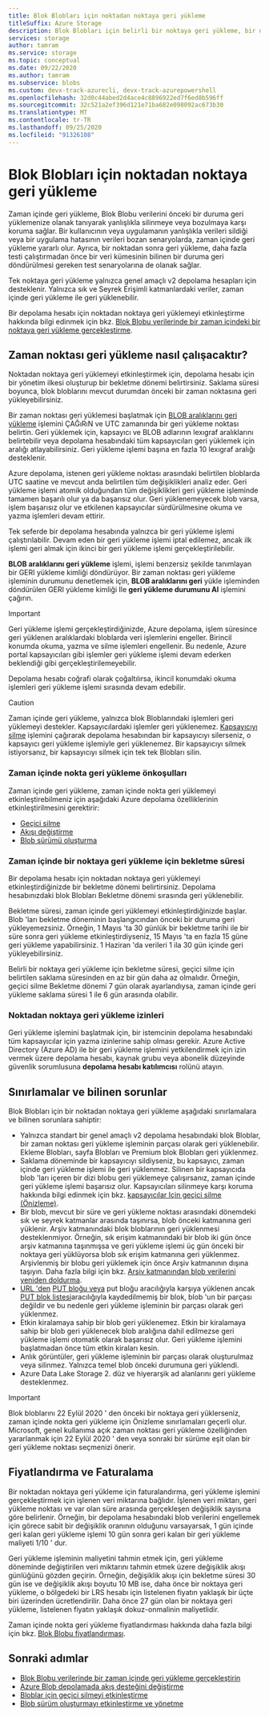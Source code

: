 ```yaml
---
title: Blok Blobları için noktadan noktaya geri yükleme
titleSuffix: Azure Storage
description: Blok Blobları için belirli bir noktaya geri yükleme, bir depolama hesabını belirli bir zamanda önceki durumuna geri yüklemenize olanak tanıyarak yanlışlıkla silinmeye veya bozulmalara karşı koruma sağlar.
services: storage
author: tamram
ms.service: storage
ms.topic: conceptual
ms.date: 09/22/2020
ms.author: tamram
ms.subservice: blobs
ms.custom: devx-track-azurecli, devx-track-azurepowershell
ms.openlocfilehash: 32d0c44abed2d4ace4c8896922ed7f6ed8b596ff
ms.sourcegitcommit: 32c521a2ef396d121e71ba682e098092ac673b30
ms.translationtype: MT
ms.contentlocale: tr-TR
ms.lasthandoff: 09/25/2020
ms.locfileid: "91326108"
---
```

# <a name="point-in-time-restore-for-block-blobs"></a>Blok Blobları için noktadan noktaya geri yükleme

Zaman içinde geri yükleme, Blok Blobu verilerini önceki bir duruma geri yüklemenize olanak tanıyarak yanlışlıkla silinmeye veya bozulmaya karşı koruma sağlar. Bir kullanıcının veya uygulamanın yanlışlıkla verileri sildiği veya bir uygulama hatasının verileri bozan senaryolarda, zaman içinde geri yükleme yararlı olur. Ayrıca, bir noktadan sonra geri yükleme, daha fazla testi çalıştırmadan önce bir veri kümesinin bilinen bir duruma geri döndürülmesi gereken test senaryolarına de olanak sağlar.

Tek noktaya geri yükleme yalnızca genel amaçlı v2 depolama hesapları için desteklenir. Yalnızca sık ve Seyrek Erişimli katmanlardaki veriler, zaman içinde geri yükleme ile geri yüklenebilir.

Bir depolama hesabı için noktadan noktaya geri yüklemeyi etkinleştirme hakkında bilgi edinmek için bkz. [Blok Blobu verilerinde bir zaman içindeki bir noktaya geri yükleme gerçekleştirme](point-in-time-restore-manage.md).

## <a name="how-point-in-time-restore-works"></a>Zaman noktası geri yükleme nasıl çalışacaktır?

Noktadan noktaya geri yüklemeyi etkinleştirmek için, depolama hesabı için bir yönetim ilkesi oluşturup bir bekletme dönemi belirtirsiniz. Saklama süresi boyunca, blok bloblarını mevcut durumdan önceki bir zaman noktasına geri yükleyebilirsiniz.

Bir zaman noktası geri yüklemesi başlatmak için [BLOB aralıklarını geri yükleme](/rest/api/storagerp/storageaccounts/restoreblobranges) işlemini ÇAĞıRıN ve UTC zamanında bir geri yükleme noktası belirtin. Geri yüklemek için, kapsayıcı ve BLOB adlarının lexıgraf aralıklarını belirtebilir veya depolama hesabındaki tüm kapsayıcıları geri yüklemek için aralığı atlayabilirsiniz. Geri yükleme işlemi başına en fazla 10 lexıgraf aralığı desteklenir.

Azure depolama, istenen geri yükleme noktası arasındaki belirtilen bloblarda UTC saatine ve mevcut anda belirtilen tüm değişiklikleri analiz eder. Geri yükleme işlemi atomik olduğundan tüm değişiklikleri geri yükleme işleminde tamamen başarılı olur ya da başarısız olur. Geri yüklenemeyecek blob varsa, işlem başarısız olur ve etkilenen kapsayıcılar sürdürülmesine okuma ve yazma işlemleri devam ettirir.

Tek seferde bir depolama hesabında yalnızca bir geri yükleme işlemi çalıştırılabilir. Devam eden bir geri yükleme işlemi iptal edilemez, ancak ilk işlemi geri almak için ikinci bir geri yükleme işlemi gerçekleştirilebilir.

**BLOB aralıklarını geri yükleme** işlemi, işlemi benzersiz şekilde tanımlayan bir GERI yükleme kimliği döndürüyor. Bir zaman noktası geri yükleme işleminin durumunu denetlemek için, **BLOB aralıklarını geri** yükle işleminden döndürülen GERI yükleme kimliği Ile **geri yükleme durumunu Al** işlemini çağırın.

> [!IMPORTANT]
> Geri yükleme işlemi gerçekleştirdiğinizde, Azure depolama, işlem süresince geri yüklenen aralıklardaki bloblarda veri işlemlerini engeller. Birincil konumda okuma, yazma ve silme işlemleri engellenir. Bu nedenle, Azure portal kapsayıcıları gibi işlemler geri yükleme işlemi devam ederken beklendiği gibi gerçekleştirilemeyebilir.
>
> Depolama hesabı coğrafi olarak çoğaltılırsa, ikincil konumdaki okuma işlemleri geri yükleme işlemi sırasında devam edebilir.

> [!CAUTION]
> Zaman içinde geri yükleme, yalnızca blok Bloblarındaki işlemleri geri yüklemeyi destekler. Kapsayıcılardaki işlemler geri yüklenemez. [Kapsayıcıyı silme](/rest/api/storageservices/delete-container) işlemini çağırarak depolama hesabından bir kapsayıcıyı silerseniz, o kapsayıcı geri yükleme işlemiyle geri yüklenemez. Bir kapsayıcıyı silmek istiyorsanız, bir kapsayıcıyı silmek için tek tek Blobları silin.

### <a name="prerequisites-for-point-in-time-restore"></a>Zaman içinde nokta geri yükleme önkoşulları

Zaman içinde geri yükleme, zaman içinde nokta geri yüklemeyi etkinleştirebilmeniz için aşağıdaki Azure depolama özelliklerinin etkinleştirilmesini gerektirir:

- [Geçici silme](soft-delete-overview.md)
- [Akışı değiştirme](storage-blob-change-feed.md)
- [Blob sürümü oluşturma](versioning-overview.md)

### <a name="retention-period-for-point-in-time-restore"></a>Zaman içinde bir noktaya geri yükleme için bekletme süresi

Bir depolama hesabı için noktadan noktaya geri yüklemeyi etkinleştirdiğinizde bir bekletme dönemi belirtirsiniz. Depolama hesabınızdaki blok Blobları Bekletme dönemi sırasında geri yüklenebilir.

Bekletme süresi, zaman içinde geri yüklemeyi etkinleştirdiğinizde başlar. Blob 'ları bekletme döneminin başlangıcından önceki bir duruma geri yükleyemezsiniz. Örneğin, 1 Mayıs 'ta 30 günlük bir bekletme tarihi ile bir süre sonra geri yükleme etkinleştirdiyseniz, 15 Mayıs 'ta en fazla 15 güne geri yükleme yapabilirsiniz. 1 Haziran 'da verileri 1 ila 30 gün içinde geri yükleyebilirsiniz.

Belirli bir noktaya geri yükleme için bekletme süresi, geçici silme için belirtilen saklama süresinden en az bir gün daha az olmalıdır. Örneğin, geçici silme Bekletme dönemi 7 gün olarak ayarlandıysa, zaman içinde geri yükleme saklama süresi 1 ile 6 gün arasında olabilir.

### <a name="permissions-for-point-in-time-restore"></a>Noktadan noktaya geri yükleme izinleri

Geri yükleme işlemini başlatmak için, bir istemcinin depolama hesabındaki tüm kapsayıcılar için yazma izinlerine sahip olması gerekir. Azure Active Directory (Azure AD) ile bir geri yükleme işlemini yetkilendirmek için izin vermek üzere depolama hesabı, kaynak grubu veya abonelik düzeyinde güvenlik sorumlusuna **depolama hesabı katılımcısı** rolünü atayın.

## <a name="limitations-and-known-issues"></a>Sınırlamalar ve bilinen sorunlar

Blok Blobları için bir noktadan noktaya geri yükleme aşağıdaki sınırlamalara ve bilinen sorunlara sahiptir:

- Yalnızca standart bir genel amaçlı v2 depolama hesabındaki blok Bloblar, bir zaman noktası geri yükleme işleminin parçası olarak geri yüklenebilir. Ekleme Blobları, sayfa Blobları ve Premium blok Blobları geri yüklenmez. 
- Saklama döneminde bir kapsayıcıyı sildiyseniz, bu kapsayıcı, zaman içinde geri yükleme işlemi ile geri yüklenmez. Silinen bir kapsayıcıda blob 'ları içeren bir dizi blobu geri yüklemeye çalışırsanız, zaman içinde geri yükleme işlemi başarısız olur. Kapsayıcıları silinmeye karşı koruma hakkında bilgi edinmek için bkz. [kapsayıcılar Için geçici silme (Önizleme)](soft-delete-container-overview.md).
- Bir blob, mevcut bir süre ve geri yükleme noktası arasındaki dönemdeki sık ve seyrek katmanlar arasında taşınırsa, blob önceki katmanına geri yüklenir. Arşiv katmanındaki blok bloblarının geri yüklenmesi desteklenmiyor. Örneğin, sık erişim katmanındaki bir blob iki gün önce arşiv katmanına taşınmışsa ve geri yükleme işlemi üç gün önceki bir noktaya geri yüklüyorsa blob sık erişim katmanına geri yüklenmez. Arşivlenmiş bir blobu geri yüklemek için önce Arşiv katmanının dışına taşıyın. Daha fazla bilgi için bkz. [Arşiv katmanından blob verilerini yeniden doldurma](storage-blob-rehydration.md).
- [URL 'den](/rest/api/storageservices/put-block-from-url) [PUT bloğu veya](/rest/api/storageservices/put-block) put bloğu aracılığıyla karşıya yüklenen ancak [PUT blok listesi](/rest/api/storageservices/put-block-list)aracılığıyla kaydedilmemiş bir blok, blob 'un bir parçası değildir ve bu nedenle geri yükleme işleminin bir parçası olarak geri yüklenmez.
- Etkin kiralamaya sahip bir blob geri yüklenemez. Etkin bir kiralamaya sahip bir blob geri yüklenecek blob aralığına dahil edilmezse geri yükleme işlemi otomatik olarak başarısız olur. Geri yükleme işlemini başlatmadan önce tüm etkin kiraları kesin.
- Anlık görüntüler, geri yükleme işleminin bir parçası olarak oluşturulmaz veya silinmez. Yalnızca temel blob önceki durumuna geri yüklendi.
- Azure Data Lake Storage 2. düz ve hiyerarşik ad alanlarını geri yükleme desteklenmez.

> [!IMPORTANT]
> Blok bloblarını 22 Eylül 2020 ' den önceki bir noktaya geri yüklerseniz, zaman içinde nokta geri yükleme için Önizleme sınırlamaları geçerli olur. Microsoft, genel kullanıma açık zaman noktası geri yükleme özelliğinden yararlanmak için 22 Eylül 2020 ' den veya sonraki bir sürüme eşit olan bir geri yükleme noktası seçmenizi önerir.

## <a name="pricing-and-billing"></a>Fiyatlandırma ve Faturalama

Bir noktadan noktaya geri yükleme için faturalandırma, geri yükleme işlemini gerçekleştirmek için işlenen veri miktarına bağlıdır. İşlenen veri miktarı, geri yükleme noktası ve var olan süre arasında gerçekleşen değişiklik sayısına göre belirlenir. Örneğin, bir depolama hesabındaki blob verilerini engellemek için görece sabit bir değişiklik oranının olduğunu varsayarsak, 1 gün içinde geri kalan geri yükleme işlemi 10 gün sonra geri kalan bir geri yükleme maliyeti 1/10 ' dur.

Geri yükleme işleminin maliyetini tahmin etmek için, geri yükleme döneminde değiştirilen veri miktarını tahmin etmek üzere değişiklik akışı günlüğünü gözden geçirin. Örneğin, değişiklik akışı için bekletme süresi 30 gün ise ve değişiklik akışı boyutu 10 MB ise, daha önce bir noktaya geri yükleme, o bölgedeki bir LRS hesabı için listelenen fiyatın yaklaşık bir üçte biri üzerinden ücretlendirilir. Daha önce 27 gün olan bir noktaya geri yükleme, listelenen fiyatın yaklaşık dokuz-onmalinin maliyetlidir.

Zaman içinde nokta geri yükleme fiyatlandırması hakkında daha fazla bilgi için bkz. [Blok Blobu fiyatlandırması](https://azure.microsoft.com/pricing/details/storage/blobs/).

## <a name="next-steps"></a>Sonraki adımlar

- [Blok Blobu verilerinde bir zaman içinde geri yükleme gerçekleştirin](point-in-time-restore-manage.md)
- [Azure Blob depolamada akış desteğini değiştirme](storage-blob-change-feed.md)
- [Bloblar için geçici silmeyi etkinleştirme](soft-delete-enable.md)
- [Blob sürüm oluşturmayı etkinleştirme ve yönetme](versioning-enable.md)
